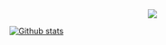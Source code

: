 <div  align="center">
<img src="https://raw.githubusercontent.com/nicolas-oliveira/images/master/gists/simplescreenrecorder-2020-07-20_11.36.00%20(1).gif" width:"400px">
</div>

[![Github stats](https://github-readme-stats.vercel.app/api?username=nicolas-oliveira)](#)
